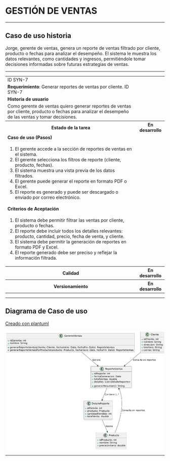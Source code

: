 # GESTIÓN DE VENTAS

------

## Caso de uso historia 
Jorge, gerente de ventas, genera un reporte de ventas filtrado por cliente, producto o fechas para analizar el desempeño. El sistema le muestra los datos relevantes, como cantidades y ingresos, permitiéndole tomar decisiones informadas sobre futuras estrategias de ventas.

---

<table id="customers">
  <tr class="idtext principal">
    <td>ID SYN-7</td>
  </tr>
  <tr class="single text">
    <td><strong>Requerimiento</strong>: Generar reportes de ventas por cliente. ID SYN-7</td>
  </tr>
  <tr class="single gray">
    <td><strong>Historia de usuario</strong></td>
  </tr>
  <tr class="single text">
    <td>Como gerente de ventas quiero generar reportes de ventas por cliente, producto o fechas para analizar el desempeño de las ventas y tomar decisiones.</td>
  </tr>
  <tr class="duo">
    <th class="gray"><strong>Estado de la tarea</strong></th>
    <th>En desarrollo</th>
  </tr>
  <tr class="single gray">
    <td><strong>Caso de uso (Pasos)</strong></td>
  </tr>
  <tr class="single text">
    <td>
        <ol>
            <li>El gerente accede a la sección de reportes de ventas en el sistema.</li>
            <li>El gerente selecciona los filtros de reporte (cliente, producto, fechas).</li>
            <li>El sistema muestra una vista previa de los datos filtrados.</li>
            <li>El gerente puede generar el reporte en formato PDF o Excel.</li>
            <li>El reporte es generado y puede ser descargado o enviado por correo electrónico.</li>
    </td>
  </tr>
  <tr class="single gray">
    <td><strong>Criterios de Aceptación</strong></td>
  </tr>
  <tr class="single text">
    <td>
        <ol>
            <li>El sistema debe permitir filtrar las ventas por cliente, producto o fechas.</li>
            <li>El reporte debe incluir todos los detalles relevantes: producto, cantidad, precio, fecha de venta, y cliente.</li>
            <li>El sistema debe permitir la generación de reportes en formato PDF y Excel.</li>
            <li>El reporte generado debe ser preciso y reflejar la información filtrada.</li>
        </ol>
    </td>
  </tr>
 <tr class="duo">
    <th class="gray"><strong>Calidad</strong></th>
    <th>En desarrollo</th>
  </tr>
  <tr class="duo">
    <th class="gray"><strong>Versionamiento</strong></th>
    <th>En desarrollo</th>
  </tr>
</table>

---
## Diagrama de Caso de uso
[Creado con plantuml](https://plantuml.com/es/)

![Image title](./assets/images/syn-8.png)

---
